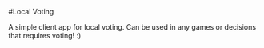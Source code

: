 #Local Voting

A simple client app for local voting. Can be used in any games or decisions that requires voting! :)
